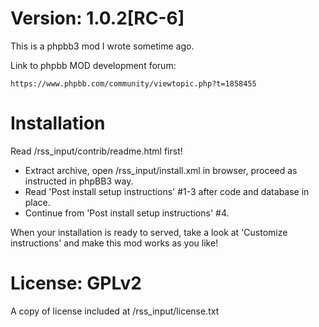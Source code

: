 Version: 1.0.2[RC-6]
======
This is a phpbb3 mod I wrote sometime ago.

Link to phpbb MOD development forum: 

	https://www.phpbb.com/community/viewtopic.php?t=1858455

Installation
======
Read /rss_input/contrib/readme.html first!

- Extract archive, open /rss_input/install.xml in browser, proceed as instructed in phpBB3 way.
- Read 'Post install setup instructions' #1-3 after code and database in place.
- Continue from 'Post install setup instructions' #4.

When your installation is ready to served, take a look at 'Customize instructions' and make this mod works as you like!


License: GPLv2
======
A copy of license included at /rss_input/license.txt





